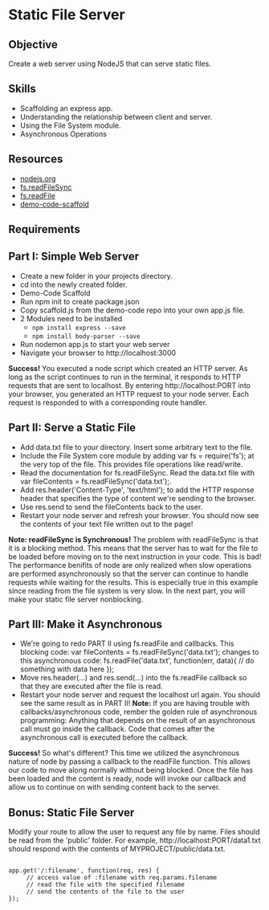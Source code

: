 Static File Server
============

Objective
--------
Create a web server using NodeJS that can serve static files.

Skills
-------
- Scaffolding an express app.
- Understanding the relationship between client and server.
- Using the File System module.
- Asynchronous Operations

Resources
--------
- <a href="http://nodejs.org/">nodejs.org</a>
- <a href="http://nodejs.org/api/fs.html#fs_fs_readfilesync_filename_options">fs.readFileSync</a>
- <a href="http://nodejs.org/api/fs.html#fs_fs_readfile_filename_options_callback">fs.readFile</a>
- <a href="https://github.com/RefactorU/Jan2016-DemoCode/tree/master/week6/scaffold">demo-code-scaffold</a>

Requirements
----------

Part I: Simple Web Server
----------------
- Create a new folder in your projects directory.
- cd into the newly created folder.
- Demo-Code Scaffold
- Run npm init to create package.json
- Copy scaffold.js from the demo-code repo into your own app.js file.
- 2 Modules need to be installed 
    - <code>npm install express --save</code>
    - <code>npm install body-parser --save</code>
- Run nodemon app.js to start your web server
- Navigate your browser to http://localhost:3000

<strong>Success!</strong> You executed a node script which created an HTTP server. As long as the script continues to run in the terminal, it responds to HTTP requests that are sent to localhost. By entering http://localhost:PORT into your browser, you generated an HTTP request to your node server. Each request is responded to with a corresponding route handler.

Part II: Serve a Static File
-----------

- Add data.txt file to your directory. Insert some arbitrary text to the file.
- Include the File System core module by adding var fs = require('fs'); at the very top of the file. This provides file operations like read/write.
- Read the documentation for fs.readFileSync. Read the data.txt file with var fileContents = fs.readFileSync('data.txt');.
- Add res.header('Content-Type', 'text/html'); to add the HTTP response header that specifies the type of content we're sending to the browser.
- Use res.send to send the fileContents back to the user.
- Restart your node server and refresh your browser. You should now see the contents of your text file written out to the page!

<strong>Note: readFileSync is Synchronous!</strong> The problem with readFileSync is that it is a blocking method. This means that the server has to wait for the file to be loaded before moving on to the next instruction in your code. This is bad! The performance benifits of node are only realized when slow operations are performed asynchronously so that the server can continue to handle requests while waiting for the results. This is especially true in this example since reading from the file system is very slow. In the next part, you will make your static file server nonblocking.

Part III: Make it Asynchronous
---------------
- We're going to redo PART II using fs.readFile and callbacks. This blocking code: var fileContents = fs.readFileSync('data.txt'); changes to this asynchronous code: fs.readFile('data.txt', function(err, data){ // do something with data here });
- Move res.header(...) and res.send(...) into the fs.readFile callback so that they are executed after the file is read.
- Restart your node server and request the localhost url again. You should see the same result as in PART II!  <strong>Note:</strong> If you are having trouble with callbacks/asynchronous code, rember the golden rule of asynchronous programming: Anything that depends on the result of an asynchronous call must go inside the callback. Code that comes after the asynchronous call is executed before the callback.

<strong>Success!</strong> So what's different? This time we utilized the asynchronous nature of node by passing a callback to the readFile function. This allows our code to move along normally without being blocked. Once the file has been loaded and the content is ready, node will invoke our callback and allow us to continue on with sending content back to the server.

Bonus: Static File Server
-------------
Modify your route to allow the user to request any file by name. Files should be read from the 'public' folder. For example, http://localhost:PORT/data1.txt should respond with the contents of MYPROJECT/public/data.txt.
<pre><code>
app.get('/:filename', function(req, res) {
    &emsp;// access value of :filename with req.params.filename
    &emsp;// read the file with the specified filename
    &emsp;// send the contents of the file to the user
});
</code></pre>
